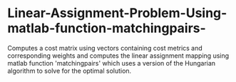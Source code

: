 # Linear-Assignment-Problem-Using-matlab-function-matchingpairs-

Computes a cost matrix using vectors containing cost metrics and corresponding weights and computes the linear assignment mapping using matlab function 'matchingpairs' which uses a version of the Hungarian algorithm to solve for the optimal solution.
